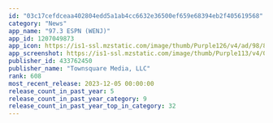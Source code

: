 ```yaml
---
id: "03c17cefdceaa402804edd5a1ab4cc6632e36500ef659e68394eb2f405619568"
category: "News"
app_name: "97.3 ESPN (WENJ)"
app_id: 1207049873
app_icon: https://is1-ssl.mzstatic.com/image/thumb/Purple126/v4/ad/98/80/ad988059-3d76-c829-1ca2-50a350d699fc/AppIcon-1x_U007emarketing-0-6-0-0-85-220-0.jpeg/1024x1024bb.png
app_screenshot: https://is1-ssl.mzstatic.com/image/thumb/Purple113/v4/0c/18/5b/0c185b32-f6f6-4f78-4ec0-dca29689bbff/pr_source.jpg/1242x2688bb.png
publisher_id: 433762450
publisher_name: "Townsquare Media, LLC"
rank: 608
most_recent_release: 2023-12-05 00:00:00
release_count_in_past_year: 5
release_count_in_past_year_category: 9
release_count_in_past_year_top_in_category: 32
---
```

